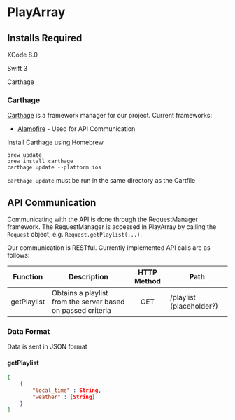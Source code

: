 # PlayArray

## Installs Required

XCode 8.0

Swift 3

Carthage

### Carthage

[Carthage](https://github.com/Carthage/Carthage) is a framework manager for our project.
Current frameworks:
* [Alamofire](https://github.com/Alamofire/Alamofire) - Used for API Communication

Install Carthage using Homebrew
```
brew update
brew install carthage
carthage update --platform ios
```

`carthage update` must be run in the same directory as the Cartfile

## API Communication

Communicating with the API is done through the RequestManager framework. The RequestManager is accessed in PlayArray by calling the `Request` object, e.g. `Request.getPlaylist(...)`.

Our communication is RESTful. Currently implemented API calls are as follows:


| Function | Description | HTTP Method | Path |
| --- | --- |:---:| --- |
| getPlaylist | Obtains a playlist from the server based on passed criteria | GET | /playlist (placeholder?) |

### Data Format

Data is sent in JSON format

#### getPlaylist

```json
[
    {
        "local_time" : String,
        "weather" : [String]
    }
]
```
